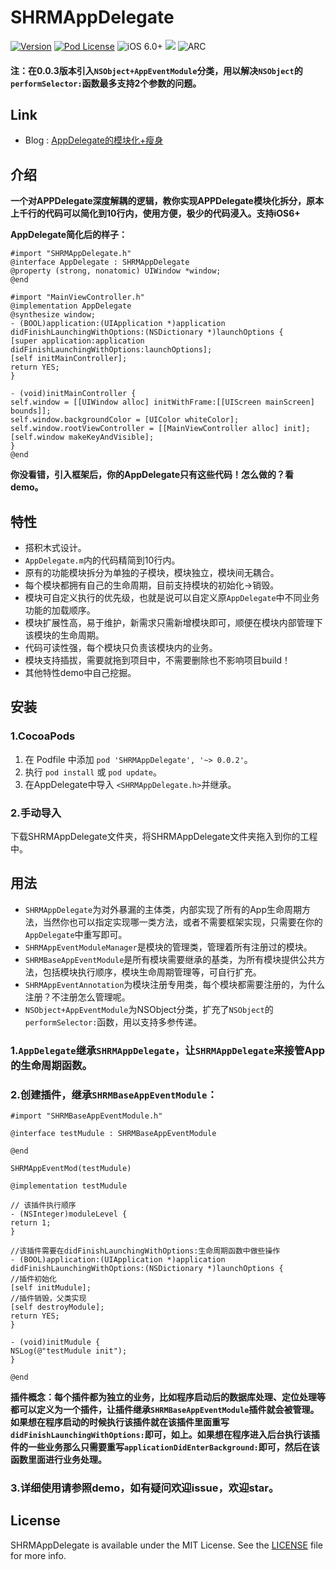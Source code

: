 # SHRMAppDelegate

[![Version](https://img.shields.io/cocoapods/v/SHRMAppDelegate.svg?style=flat)](http://cocoapods.org/pods/SHRMAppDelegate)
[![Pod License](http://img.shields.io/cocoapods/l/SHRMAppDelegate.svg?style=flat)](https://opensource.org/licenses/MIT)
![iOS 6.0+](https://img.shields.io/badge/iOS-6.0%2B-blue.svg)
![](https://img.shields.io/badge/language-objc-orange.svg)
![ARC](https://img.shields.io/badge/ARC-orange.svg)


#### 注：在0.0.3版本引入`NSObject+AppEventModule`分类，用以解决`NSObject`的`performSelector:`函数最多支持2个参数的问题。


## Link
* Blog : [AppDelegate的模块化+瘦身](https://juejin.im/post/5c62caf6e51d457fc905dd75)

## 介绍
**一个对APPDelegate深度解耦的逻辑，教你实现APPDelegate模块化拆分，原本上千行的代码可以简化到10行内，使用方便，极少的代码浸入。支持iOS6+**

**AppDelegate简化后的样子：**

```objc
#import "SHRMAppDelegate.h"
@interface AppDelegate : SHRMAppDelegate
@property (strong, nonatomic) UIWindow *window;
@end
```
```objc
#import "MainViewController.h"
@implementation AppDelegate
@synthesize window;
- (BOOL)application:(UIApplication *)application didFinishLaunchingWithOptions:(NSDictionary *)launchOptions {
[super application:application didFinishLaunchingWithOptions:launchOptions];
[self initMainController];
return YES;
}

- (void)initMainController {
self.window = [[UIWindow alloc] initWithFrame:[[UIScreen mainScreen] bounds]];
self.window.backgroundColor = [UIColor whiteColor];
self.window.rootViewController = [[MainViewController alloc] init];
[self.window makeKeyAndVisible];
}
@end
```
**你没看错，引入框架后，你的AppDelegate只有这些代码！怎么做的？看demo。**

## 特性

- 搭积木式设计。
- `AppDelegate.m`内的代码精简到10行内。
- 原有的功能模块拆分为单独的子模块，模块独立，模块间无耦合。
- 每个模块都拥有自己的生命周期，目前支持模块的初始化->销毁。
- 模块可自定义执行的优先级，也就是说可以自定义原`AppDelegate`中不同业务功能的加载顺序。
- 模块扩展性高，易于维护，新需求只需新增模块即可，顺便在模块内部管理下该模块的生命周期。
- 代码可读性强，每个模块只负责该模块内的业务。
- 模块支持插拔，需要就拖到项目中，不需要删除也不影响项目build！
- 其他特性demo中自己挖掘。

## 安装

### 1.CocoaPods
1. 在 Podfile 中添加 `pod 'SHRMAppDelegate', '~> 0.0.2'`。
2. 执行 `pod install` 或 `pod update`。
3. 在AppDelegate中导入 `<SHRMAppDelegate.h>`并继承。


### 2.手动导入

下载SHRMAppDelegate文件夹，将SHRMAppDelegate文件夹拖入到你的工程中。

## 用法

- `SHRMAppDelegate`为对外暴漏的主体类，内部实现了所有的App生命周期方法，当然你也可以指定实现哪一类方法，或者不需要框架实现，只需要在你的`AppDelegate`中重写即可。
- `SHRMAppEventModuleManager`是模块的管理类，管理着所有注册过的模块。
- `SHRMBaseAppEventModule`是所有模块需要继承的基类，为所有模块提供公共方法，包括模块执行顺序，模块生命周期管理等，可自行扩充。
- `SHRMAppEventAnnotation`为模块注册专用类，每个模块都需要注册的，为什么注册？不注册怎么管理呢。
- `NSObject+AppEventModule`为NSObject分类，扩充了`NSObject`的`performSelector:`函数，用以支持多参传递。

### 1.`AppDelegate`继承`SHRMAppDelegate`，让`SHRMAppDelegate`来接管App的生命周期函数。
### 2.创建插件，继承`SHRMBaseAppEventModule`：

```objc
#import "SHRMBaseAppEventModule.h"

@interface testMudule : SHRMBaseAppEventModule

@end
```
```objc
SHRMAppEventMod(testMudule)

@implementation testMudule

// 该插件执行顺序
- (NSInteger)moduleLevel {
return 1;
}

//该插件需要在didFinishLaunchingWithOptions:生命周期函数中做些操作
- (BOOL)application:(UIApplication *)application didFinishLaunchingWithOptions:(NSDictionary *)launchOptions {
//插件初始化
[self initMudule];
//插件销毁，父类实现
[self destroyModule];
return YES;
}

- (void)initMudule {
NSLog(@"testMudule init");
}

@end
```
**插件概念：每个插件都为独立的业务，比如程序启动后的数据库处理、定位处理等都可以定义为一个插件，让插件继承`SHRMBaseAppEventModule`插件就会被管理。如果想在程序启动的时候执行该插件就在该插件里面重写`didFinishLaunchingWithOptions:`即可，如上。如果想在程序进入后台执行该插件的一些业务那么只需要重写`applicationDidEnterBackground:`即可，然后在该函数里面进行业务处理。**

### 3.详细使用请参照demo，如有疑问欢迎issue，欢迎star。

## License

SHRMAppDelegate is available under the MIT License. See the [LICENSE](https://github.com/GitWangKai/SHRMAppDelegate/blob/master/LICENSE) file for more info.

